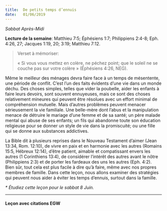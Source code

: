 ```yaml
---
title:  De petits temps d’ennuis
date:   01/06/2019
---
```


_Sabbat Après-Midi_

**Lecture de la semaine**: Matthieu 7:5; Éphésiens 1:7; Philippiens 2:4-8; Eph. 4:26, 27; Jacques 1:19, 20; 3:19; Matthieu 7:12.

><p>Verset à mémoriser:</p>
>« Si vous vous mettez en colère, ne péchez point; que le soleil ne se couche pas sur votre colère » (Éphésiens 4:26, NEG).

Même le meilleur des ménages devra faire face à un temps de mésentente, une période de conflit. C’est l’un des faits évidents d’une vie dans un monde déchu. Des choses simples, telles que vider la poubelle, aider les enfants à faire leurs devoirs, sont souvent ennuyeuses, mais ce sont des choses relativement mineures qui peuvent être résolues avec un effort minimal de compréhension mutuelle. Mais d’autres problèmes peuvent menacer sérieusement la vie familiale. Une belle-mère dont l’abus et la manipulation menace de détruire le mariage d’une femme et de sa santé; un père malade mental qui abuse de ses enfants; un fils qui abandonne toute son éducation religieuse pour se donner un style de vie dans la promiscuité; ou une fille qui se donne aux substances addictives.

La Bible dit à plusieurs reprises dans le Nouveau Testament d’aimer (Jean 13:34, Rom. 12:10), de vivre en paix et en harmonie avec les autres (Romains 15:5, Hébreux 12:14), d’être patient, aimable et compatissant envers les autres (1 Corinthiens 13:4), de considérer l’intérêt des autres avant le nôtre (Philippiens 2:3) et de porter les fardeaux des uns les autres (Eph. 4:2). Bien sûr, tout cela est plus facile à dire qu’à faire, même avec nos propres membres de famille. Dans cette leçon, nous allons examiner des stratégies qui peuvent nous aider à éviter les temps d’ennuis, surtout dans la famille.

_* Étudiez cette leçon pour le sabbat 8 Juin._

---

#### Leçon avec citations EGW